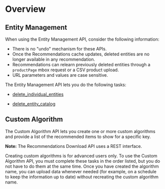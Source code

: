 # Overview

## Entity Management

When using the Entity Management API, consider the following information:

- There is no "undo" mechanism for these APIs.
- Once the Recommendations cache updates, deleted entities are no longer available in any recommendation.
- Recommendations can relearn previously deleted entities through a `productPage` mbox request or a CSV product upload.
- URL parameters and values are case sensitive.

The Entity Management API lets you do the following tasks:

- [delete_individual_entities](../entity_mgmt/r_delete_individual_entities.md#) 

- [delete_entity_catalog](../entity_mgmt/r_delete_entity_catalog.md#) 


## Custom Algorithm

The Custom Algorithm API lets you create one or more custom algorithms and provide a list of the recommended items to show for a specific key.

**Note:** The Recommendations Download API uses a REST interface.

Creating custom algorithms is for advanced users only. To use the Custom Algorithm API, you must complete these tasks in the order listed, but you do not have to do them at the same time. Once you have created the algorithm name, you can upload data whenever needed (for example, on a schedule to keep the information up to date) without recreating the custom algorithm name.

